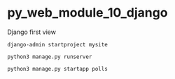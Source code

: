 # py_web_module_10_django
Django first view

```django-admin startproject mysite```

```python3 manage.py runserver```

```python3 manage.py startapp polls```
